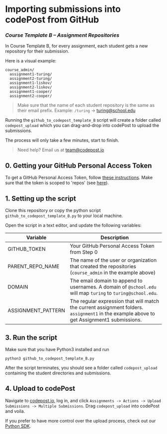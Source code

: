 # Importing submissions into codePost from GitHub
### _Course Template B – Assignment Repositories_

In Course Template B, for every assignment, each student gets a new repository for their submission.

Here is a visual example:

```
course_admin/
  assignment1-turing/
  assignment2-turing/
  assignment1-liskov/
  assignment2-liskov/
  assignment1-cooper/
  assignment2-cooper/
```

> Make sure that the name of each student repository is the same as their email prefix. Example: `/turing` -> turing@school.edu

Running the `github_to_codepost_template_B` script will create a folder called `codepost_upload` which you can drag-and-drop into codePost to upload the submissions.

The process will only take a few minutes, start to finish.

> Need help? Email us at team@codepost.io

## 0. Getting your GitHub Personal Access Token

To get a GitHub Personal Access Token, follow [these instructions](https://help.github.com/en/articles/creating-a-personal-access-token-for-the-command-line). Make sure that the token is scoped to 'repos' (see [here](https://cl.ly/a3b1d9af51c2)).

## 1. Setting up the script

Clone this repository or copy the python script `github_to_codepost_template_B.py` to your local machine.

Open the script in a text editor, and update the following variables:

| Variable           | Description                                                                                                                               |
| ------------------ | ----------------------------------------------------------------------------------------------------------------------------------------- |
| GITHUB_TOKEN       | Your GitHub Personal Access Token from Step 0                                                                                             |
| PARENT_REPO_NAME   | The name of the user or organization that created the repositories (`course_admin` in the example above)                                  |
| DOMAIN             | The email domain to append to usernames. A domain of `@school.edu` will map `turing` to `turing@school.edu`.                              |
| ASSIGNMENT_PATTERN | The regular expression that will match the current assignment folders. `assignment1` in the example above to get Assignment1 submissions. |

## 3. Run the script

Make sure that you have Python3 installed and run

`python3 github_to_codepost_template_B.py`

After the script terminates, you should see a folder called `codepost_upload` containing the student directories and submissions.

## 4. Upload to codePost

Navigate to [codepost.io](https://codepost.io), log in, and click `Assignments -> Actions -> Upload Submissions -> Multiple Submissions`. Drag `codepost_upload` into codePost and voila.

If you prefer to have more control over the upload process, check out our [Python SDK](https://github.com/codepost-io/codepost-python).
